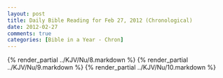 ```yaml
---
layout: post
title: Daily Bible Reading for Feb 27, 2012 (Chronological)
date: 2012-02-27
comments: true
categories: [Bible in a Year - Chron]
---
```

{% render_partial ../KJV/Nu/8.markdown %}
{% render_partial ../KJV/Nu/9.markdown %}
{% render_partial ../KJV/Nu/10.markdown %}
